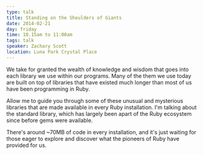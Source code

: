 ```yaml
---
type: talk
title: Standing on the Shoulders of Giants
date: 2014-02-21
day: friday
time: 10.15am to 11:00am
tags: talk
speaker: Zachary Scott
location: Luna Park Crystal Place
---
```


We take for granted the wealth of knowledge and wisdom that goes into each library we use within our programs. Many of the them we use today are built on top of libraries that have existed much longer than most of us have been programming in Ruby.

Allow me to guide you through some of these unusual and mysterious libraries that are made available in every Ruby installation. I'm talking about the standard library, which has largely been apart of the Ruby ecosystem since before gems were available.

There's around ~70MB of code in every installation, and it's just waiting for those eager to explore and discover what the pioneers of Ruby have provided for us.